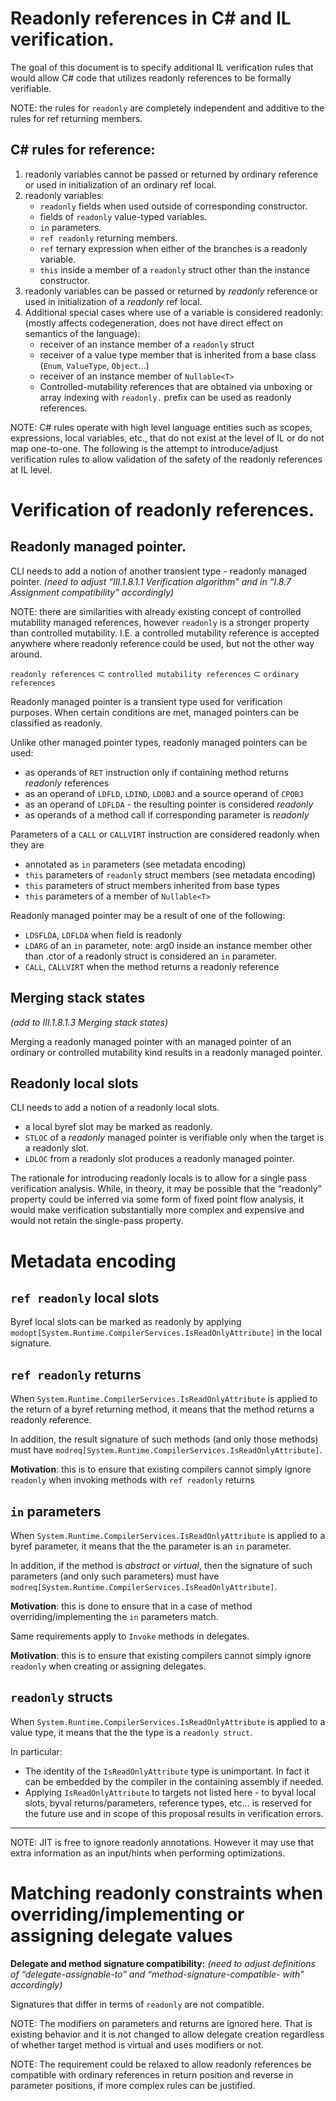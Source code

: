 ﻿# Readonly references in C# and IL verification. #

The goal of this document is to specify additional IL verification rules that would allow C# code that utilizes readonly references to be formally verifiable.  

NOTE: the rules for `readonly` are completely independent and additive to the rules for ref returning members. 

## C# rules for reference: ##

1)	readonly variables cannot be passed or returned by ordinary reference or used in initialization of an ordinary ref local. 
2)	readonly variables:
	- `readonly` fields when used outside of corresponding constructor.
	- fields of `readonly` value-typed variables. 
	- `in` parameters.
	- `ref readonly` returning members.
	- `ref` ternary expression when either of the branches is a readonly variable.
	- `this` inside a member of a `readonly` struct other than the instance constructor.
3)	readonly variables can be passed or returned by _readonly_ reference or used in initialization of a _readonly_ ref local. 
4) Additional special cases where use of a variable is considered readonly: 
  (mostly affects codegeneration, does not have direct effect on semantics of the language):
	- receiver of an instance member of a `readonly` struct
	- receiver of a value type member that is inherited from a base class (`Enum`, `ValueType`, `Object`...)
	- receiver of an instance member of `Nullable<T>`
	- Controlled-mutability references that are obtained via unboxing or array indexing with `readonly.` prefix can be used as readonly references.

NOTE: C# rules operate with high level language entities such as scopes, expressions, local variables, etc., that do not exist at the level of IL or do not map one-to-one.
The following is the attempt to introduce/adjust verification rules to allow validation of the safety of the readonly references at IL level.

# Verification of readonly references. #

## Readonly managed pointer. ##

CLI needs to add a notion of another transient type - readonly managed pointer. 
*(need to adjust “III.1.8.1.1 Verification algorithm” and in “I.8.7 Assignment compatibility” accordingly)*

NOTE: there are similarities with already existing concept of controlled mutability managed references, however `readonly` is a stronger property than controlled mutability. I.E. a controlled mutability reference is accepted anywhere where readonly reference could be used, but not the other way around.

`readonly references` ⊂ `controlled mutability references` ⊂ `ordinary references`

Readonly managed pointer is a transient type used for verification purposes. When certain conditions are met, managed pointers can be classified as readonly. 

Unlike other managed pointer types, readonly managed pointers can be used:
- as operands of `RET` instruction only if containing method returns _readonly_ references
- as an operand of `LDFLD`, `LDIND`, `LDOBJ` and a source operand of `CPOBJ` 
- as an operand of `LDFLDA` - the resulting pointer is considered _readonly_
- as operands of a method call if corresponding parameter is _readonly_

Parameters of a `CALL` or `CALLVIRT` instruction are considered readonly when they are
- annotated as `in` parameters (see metadata encoding)
- `this` parameters of `readonly` struct members (see metadata encoding)   
- `this` parameters of struct members inherited from base types
- `this` parameters of a member of `Nullable<T>`

Readonly managed pointer may be a result of one of the following:
-	`LDSFLDA`, `LDFLDA` when field is readonly 
-	`LDARG` of an `in` parameter, 
     note: arg0 inside an instance member other than .ctor of a readonly struct is considered an `in` parameter.
-	`CALL`, `CALLVIRT` when the method returns a readonly reference

## Merging stack states ## 
*(add to III.1.8.1.3 Merging stack states)*

Merging a readonly managed pointer with an managed pointer of an ordinary or controlled mutability kind results in a readonly managed pointer.

## Readonly local slots ##
CLI needs to add a notion of a readonly local slots.
-   a local byref slot may be marked as readonly. 
-	`STLOC` of a _readonly_ managed pointer is verifiable only when the target is a readonly slot. 
-	`LDLOC` from a readonly slot produces a readonly managed pointer.

The rationale for introducing readonly locals is to allow for a single pass verification analysis. 
While, in theory, it may be possible that the “readonly” property could be inferred via some form of fixed point flow analysis, it would make verification substantially more complex and expensive and would not retain the single-pass property.


# Metadata encoding # 

## `ref readonly` local slots ##
Byref local slots can be marked as readonly by applying `modopt[System.Runtime.CompilerServices.IsReadOnlyAttribute]` in the local signature.

## `ref readonly` returns ##
When `System.Runtime.CompilerServices.IsReadOnlyAttribute` is applied to the return of a byref returning method, it means that the method returns a readonly reference.

In addition, the result signature of such methods (and only those methods) must have `modreq[System.Runtime.CompilerServices.IsReadOnlyAttribute]`. 

**Motivation**: this is to ensure that existing compilers cannot simply ignore `readonly` when invoking methods with `ref readonly` returns

## `in` parameters ##
When `System.Runtime.CompilerServices.IsReadOnlyAttribute` is applied to a byref parameter, it means that the the parameter is an `in` parameter.

In addition, if the method is *abstract* or *virtual*, then the signature of such parameters (and only such parameters) must have `modreq[System.Runtime.CompilerServices.IsReadOnlyAttribute]`. 

**Motivation**: this is done to ensure that in a case of method overriding/implementing the `in` parameters match.

Same requirements apply to `Invoke` methods in delegates. 

**Motivation**: this is to ensure that existing compilers cannot simply ignore `readonly` when creating or assigning delegates.
 
## `readonly` structs ##
When `System.Runtime.CompilerServices.IsReadOnlyAttribute` is applied to a value type, it means that the the type is a `readonly struct`.


In particular:
-  The identity of the `IsReadOnlyAttribute` type is unimportant. In fact it can be embedded by the compiler in the containing assembly if needed.
-  Applying `IsReadOnlyAttribute` to targets not listed here - to byval local slots, byval returns/parameters, reference types, etc... is reserved for the future use and in scope of this proposal results in verification errors. 

---
NOTE: JIT is free to ignore readonly annotations. However it may use that extra information as an input/hints when performing optimizations.

# Matching readonly constraints when overriding/implementing or assigning delegate values # 
   
**Delegate and method signature compatibility:**
*(need to adjust definitions of “delegate-assignable-to” and “method-signature-compatible-
with” accordingly)*

Signatures that differ in terms of `readonly` are not compatible.

NOTE: The modifiers on parameters and returns are ignored here. That is existing behavior and it is not changed to allow delegate creation regardless of whether target method is virtual and uses modifiers or not. 
 
NOTE: The requirement could be relaxed to allow readonly references be compatible with ordinary references in return position and reverse in parameter positions, if more complex rules can be justified.   
 